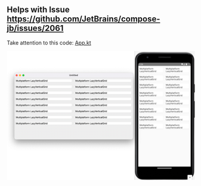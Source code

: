 ## Helps with Issue https://github.com/JetBrains/compose-jb/issues/2061


Take attention to this code:
[App.kt](common%2Fsrc%2FcommonMain%2Fkotlin%2Fcom%2Fexample%2Fcommon%2FApp.kt)


![img.png](img.png)
